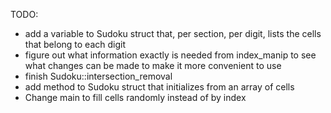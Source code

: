 TODO:
- add a variable to Sudoku struct that, per section, per digit,
  lists the cells that belong to each digit
- figure out what information exactly is needed from index_manip
  to see what changes can be made to make it more convenient to use
- finish Sudoku::intersection_removal
- add method to Sudoku struct that initializes from an array of cells
- Change main to fill cells randomly instead of by index